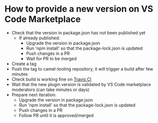 # How to provide a new version on VS Code Marketplace

* Check that the version in package.json has not been published yet
  * If already published:
    * Upgrade the version in package.json
    * Run 'npm install' so that the package-lock.json is updated
    * Push changes in a PR
    * Wait for PR to be merged
* Create a tag
* Push the tag to camel-tooling repository, it will trigger a build after few minutes
* Check build is working fine on [Travis CI](https://travis-ci.org/jboss-fuse/vscode-atlasmap)
* Wait that the new plugin version is validated by VS Code marketplace moderators (can take minutes or days)
* Prepare next iteration:
  * Upgrade the version in package.json
  * Run 'npm install' so that the package-lock.json is updated
  * Push changes in a PR
  * Follow PR until it is approved/merged